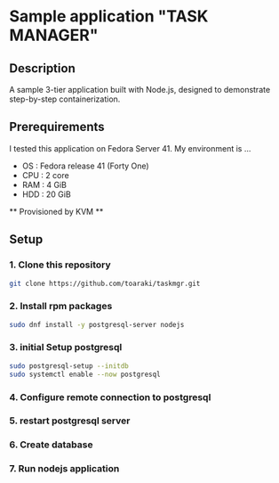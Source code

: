 # Sample application "TASK MANAGER"

## Description
A sample 3-tier application built with Node.js, designed to demonstrate step-by-step containerization.

## Prerequirements
I tested this application on Fedora Server 41.
My environment is ...
- OS : Fedora release 41 (Forty One)
- CPU : 2 core 
- RAM : 4 GiB
- HDD : 20 GiB

** Provisioned by KVM **

## Setup

### 1. Clone this repository

```bash
git clone https://github.com/toaraki/taskmgr.git
```

### 2. Install rpm packages

```bash
sudo dnf install -y postgresql-server nodejs
```

### 3. initial Setup postgresql 

```bash
sudo postgresql-setup --initdb
sudo systemctl enable --now postgresql
```

### 4. Configure remote connection to postgresql
### 5. restart postgresql server
### 6. Create database
### 7. Run nodejs application



